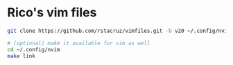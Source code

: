 # Rico's vim files

```sh
git clone https://github.com/rstacruz/vimfiles.git -b v20 ~/.config/nvim

# (optional) make it available for vim as well
cd ~/.config/nvim
make link
```
